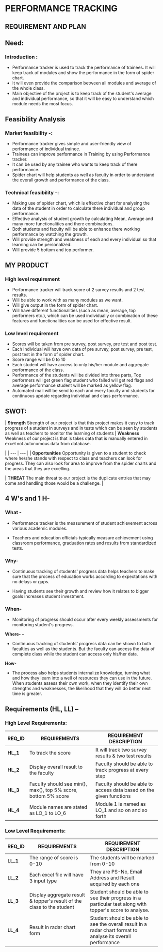 # PERFORMANCE TRACKING

## **REQUIREMENT AND PLAN**

## **Need:**

### **Introduction :**

- Performance tracker is used to track the performance of trainees. It will keep track of modules and show the performance in the form of spider chart.
- It will even provide the comparison between all modules and average of the whole class.
- Main objective of the project is to keep track of the student&#39;s average and individual performance, so that it will be easy to understand which module needs the most focus.

## **Feasibility Analysis**

### **Market feasibility -:**

- Performance tracker gives simple and user-friendly view of performance of individual trainee.
- Trainees can improve performance in Training by using Performance tracker.
- It can be used by any trainee who wants to keep track of there performance.
- Spider chart will help students as well as faculty in order to understand the overall growth and performance of the class.

### **Technical feasibility -:**

- Making use of spider chart, which is effective chart for analysing the data of the student in order to calculate there individual and group performance.
- Effective analysis of student growth by calculating Mean, Average and many more functionalities and there combinations.
- Both students and faculty will be able to enhance there working performance by watching the growth.
- Will provide strength and weakness of each and every individual so that learning can be personalized.
- Will provide 5 bottom and top performer.

## **MY PRODUCT**

### **High level requirement**

- Performance tracker will track score of 2 survey results and 2 test results.
- Will be able to work with as many modules as we want.
- Will give output in the form of spider chart.
- Will have different functionalities (such as mean, average, top performers etc.), which can be used individually or combination of these features and functionalities can be used for effective result.

###

### **Low level requirement**

- Scores will be taken from pre survey, post survey, pre test and post test.
- Each Individual will have own data of pre survey, post survey, pre test, post test in the form of spider chart.
- Score range will be 0 to 10
- Each student will have access to only his/her module and aggregate performance of the class.
- Performance of the students will be divided into three parts, Top performers will get green flag student who failed will get red flags and average performance student will be marked as yellow flag.
- Automated mail will be send to each and every faculty and students for continuous update regarding individual and class performance.

## **SWOT:**

| **Strength**
Strength of our project is that this project makes it easy to track progress of a student in surveys and in tests which can be seen by students as well as teachers to monitor the learning of students | **Weakness**
Weakness of our project is that is takes data that is manually entered in excel not autonomous data from database.

 |
| --- | --- |
|
**Opportunities**
Opportunity is given to a student to check where he/she stands with respect to class and teachers can look for progress. They can also look for area to improve from the spider charts and the areas that they are excelling.


 |
**THREAT**
The main threat to our project is the duplicate entries that may come and handling those would be a challenge. |

##


## **4 W&#39;s and 1 H-**

### **What -**

- Performance tracker is the measurement of student achievement across various academic modules.


- Teachers and education officials typically measure achievement using classroom performance, graduation rates and results from standardized tests.

### **Why-**

- Continuous tracking of students&#39; progress data helps teachers to make sure that the process of education works according to expectations with no delays or gaps.


- Having students see their growth and review how it relates to bigger goals increases student investment.

### **When-**

- Monitoring of progress should occur after every weekly assessments for monitoring student&#39;s progress.

**Where-**  **-**

- Continuous tracking of students&#39; progress data can be shown to both faculties as well as the students. But the faculty can access the data of complete class while the student can access only his/her data.

**How-**

- The process also helps students internalize knowledge, turning what and how they learn into a well of resources they can use in the future. When students assess their own work, when they identify their own strengths and weaknesses, the likelihood that they will do better next time is greater.

## **Requirements (HL, LL) –**

### **High Level Requirements:**

| **REQ\_ID** | **REQUIREMENTS** | **REQUIREMENT DESCRIPTION** |
| --- | --- | --- |
| **HL\_1** | To track the score | It will track two survey results &amp; two test results |
| **HL\_2** | Display overall result to the faculty | Faculty should be able to track progress at every step  |
| **HL\_3** | Faculty should see min(), max(), top 5% score, bottom 5% score | Faculty should be able to access data based on the given functions |
| **HL\_4** | Module names are stated as LO\_1 to LO\_6 | Module 1 is named as LO\_1 and so on and so forth  |

### **Low Level Requirements:**

| **REQ\_ID** | **REQUIREMENTS** | **REQUIREMENT DESCRIPTION** |
| --- | --- | --- |
| **LL\_1** | The range of score is 0-10 | The students will be marked from 0-10 |
| **LL\_2** | Each excel file will have 3 input type  | They are PS-No, Email Address and Result acquired by each one |
| **LL\_3** | Display aggregate result &amp; topper&#39;s result of the class to the student | Student should be able to see their progress in a particular test along with topper&#39;s score to analyse. |
| **LL\_4** | Result in radar chart form | Student should be able to see the overall result in a radar chart format to analyse its overall performance |
